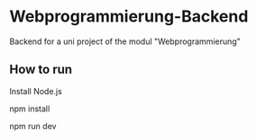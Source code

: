 # Webprogrammierung-Backend
Backend for a uni project of the modul "Webprogrammierung"

## How to run

Install Node.js

npm install

npm run dev
